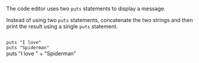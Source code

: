 The code editor uses
two `puts` statements to
display a message.

Instead of using two
`puts` statements,
concatenate the two strings
and
then print the result
using a single `puts` statement.

<Editor lang="ruby" type="exercise">
<code>
puts "I love"
puts "Spiderman"
</code>

<solution>
puts "I love " + "Spiderman"
</solution>
</Editor>